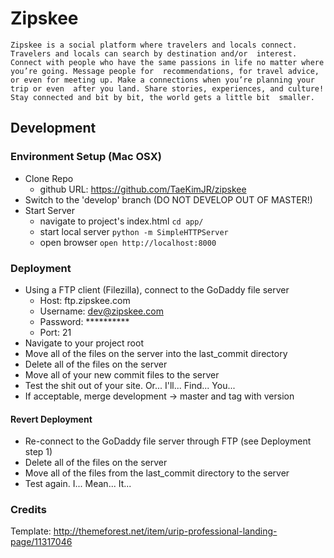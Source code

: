 # Zipskee
`Zipskee is a social platform where travelers and locals connect. Travelers and locals can search by destination and/or 
interest. Connect with people who have the same passions in life no matter where you’re going. Message people for 
recommendations, for travel advice, or even for meeting up. Make a connections when you’re planning your trip or even 
after you land. Share stories, experiences, and culture! Stay connected and bit by bit, the world gets a little bit 
smaller.`

## Development
### Environment Setup (Mac OSX)
- Clone Repo
  * github URL: https://github.com/TaeKimJR/zipskee
- Switch to the 'develop' branch (DO NOT DEVELOP OUT OF MASTER!)
- Start Server
  * navigate to project's index.html
    `cd app/`
  * start local server
    `python -m SimpleHTTPServer`
  * open browser
    `open http://localhost:8000`

### Deployment
- Using a FTP client (Filezilla), connect to the GoDaddy file server
  * Host: ftp.zipskee.com
  * Username: dev@zipskee.com
  * Password: **********
  * Port: 21
- Navigate to your project root
- Move all of the files on the server into the last_commit directory
- Delete all of the files on the server
- Move all of your new commit files to the server
- Test the shit out of your site. Or... I'll... Find... You...
- If acceptable, merge development -> master and tag with version

#### Revert Deployment
- Re-connect to the GoDaddy file server through FTP (see Deployment step 1)
- Delete all of the files on the server
- Move all of the files from the last_commit directory to the server
- Test again. I... Mean... It...

### Credits
Template: http://themeforest.net/item/urip-professional-landing-page/11317046


